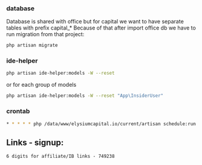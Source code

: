 ### database
Database is shared with office but for capital we want to have separate tables with prefix capital_*
Because of that after import office db we have to run migration from that project:
```bash
php artisan migrate
```

### ide-helper
```bash
php artisan ide-helper:models -W --reset
```
or for each group of models
```bash
php artisan ide-helper:models -W --reset "App\InsiderUser"
```

### crontab
```bash
* * * * * php /data/www/elysiumcapital.io/current/artisan schedule:run >> /dev/null 2>&1
```

## Links - signup:
```
6 digits for affiliate/IB links - 749238
```
